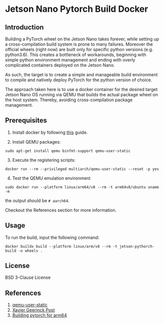 # Jetson Nano Pytorch Build Docker

## Introduction

Building a PyTorch wheel on the Jetson Nano takes forever, while setting up a cross-compilation build system is prone to many failures. Moreover the official wheels (right now) are built only for specific python versions (e.g. python3.6). This creates a bottleneck of workarounds, beginning with simple python environment management and ending with overly complicated containers deployed on the Jetson Nano.

As such, the target is to create a simple and manageable build environment to compile and natively deploy PyTorch for the python version of choice.

The approach taken here is to use a docker container for the desired target Jetson Nano OS running via QEMU that builds the actual package wheel on the host system. Thereby, avoiding cross-compilation package management.

## Prerequisites

1. Install docker by following [this](https://docs.docker.com/engine/install/ubuntu/) guide.

2. Install QEMU packages:

  ```
  sudo apt-get install qemu binfmt-support qemu-user-static
  ```
3. Execute the registering scripts:
  ```
  docker run --rm --privileged multiarch/qemu-user-static --reset -p yes
  ```
4. Test the QEMU emulation environment

  ```
  sudo docker run --platform linux/arm64/v8 --rm -t arm64v8/ubuntu uname -m
  ```
the output should be `# aarch64`.

Checkout the References section for more information.

## Usage

To run the build, input the following command:
  ```
  docker buildx build --platform linux/arm/v8 --rm -t jetson-pythorch-build -o wheels .
  ```
## License

BSD 3-Clause License

## References
1. [qemu-user-static](https://github.com/multiarch/qemu-user-static)
2. [Xavier Geerinck Post](https://xaviergeerinck.com/post/2021/11/25/infrastructure-nvidia-ai-nvidia-building-pytorch)
3. [Building pytorch for arm64](https://github.com/soerensen3/buildx-pytorch-jetson)
